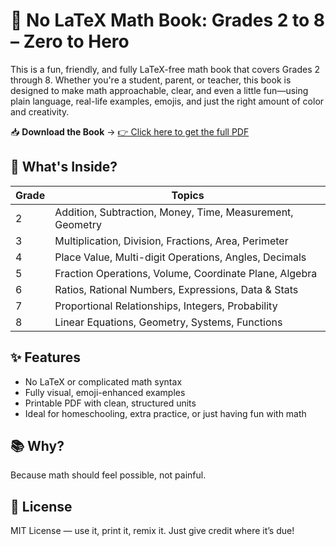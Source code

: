 
# 📘 No LaTeX Math Book: Grades 2 to 8 – Zero to Hero

This is a fun, friendly, and fully LaTeX-free math book that covers Grades 2 through 8. Whether you're a student, parent, or teacher, this book is designed to make math approachable, clear, and even a little fun—using plain language, real-life examples, emojis, and just the right amount of color and creativity.

📥 **Download the Book** -> [👉 Click here to get the full PDF](https://raw.githubusercontent.com/zimoshi/nlmb-g2t8-zth/15edb627516e55d299e3c7b3e927e2fc3d1306e9/NoLatex-MathBook-2To8-ZeroToHero.pdf?token=BESLOBCUHMVAO74H22T6IZ3IA4T6G)

## 🔢 What's Inside?

| Grade | Topics |
|-------|--------|
| 2     | Addition, Subtraction, Money, Time, Measurement, Geometry |
| 3     | Multiplication, Division, Fractions, Area, Perimeter |
| 4     | Place Value, Multi-digit Operations, Angles, Decimals |
| 5     | Fraction Operations, Volume, Coordinate Plane, Algebra |
| 6     | Ratios, Rational Numbers, Expressions, Data & Stats |
| 7     | Proportional Relationships, Integers, Probability |
| 8     | Linear Equations, Geometry, Systems, Functions |

## ✨ Features

- No LaTeX or complicated math syntax
- Fully visual, emoji-enhanced examples
- Printable PDF with clean, structured units
- Ideal for homeschooling, extra practice, or just having fun with math

## 📚 Why?

Because math should feel possible, not painful.

## 📄 License

MIT License — use it, print it, remix it. Just give credit where it’s due!
